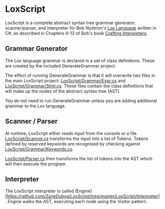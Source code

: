 # LoxScript

LoxScript is a complete abstract syntax tree grammar generator, scanner/parser, and interpreter for Bob Nystrom's [Lox Language](http://craftinginterpreters.com/the-lox-language.html) written in C#, as described in Chapters 4-13 of Bob's book [Crafting Interpreters](http://craftinginterpreters.com).

## Grammar Generator

The Lox language grammar is declared in a set of class definitions. These are created by the included GenerateGrammar project.

The effect of running GenerateGrammar is that it will overwrite two files in the main LoxScript project: [LoxScript/Grammar/Expr.cs](LoxScript/Grammar/Expr.cs) and [LoxScript/Grammar/Stmt.cs](LoxScript/Grammar/Stmt.cs). These files contain the class definitions that will make up the nodes of the abstract syntax tree (AST).

You do not need to run GenerateGrammar unless you are adding additional grammar to the Lox language.

## Scanner / Parser

At runtime, LoxScript either reads input from the console or a file. [LoxScript/Scanner.cs](LoxScript/Scanner.cs) transforms the input into a list of Tokens. Tokens defined by reserved keywords are recognized by checking against [LoxScript/Grammar/Keywords.cs](LoxScript/Grammar/Keywords.cs).

[LoxScript/Parser.cs](LoxScript/Parser.cs) then transforms the list of tokens into the AST which will then execute the program.

## Interpreter

The LoxScript interpreter is called (Engine)[https://github.com/ZaneDubya/LoxScript/tree/master/LoxScript/Interpreter]. Engine walks the AST, executing each node using the Visitor pattern.
